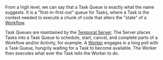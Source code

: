 From a high level, we can say that a Task Queue is exactly what the name suggests.
It is a "first-in-first-out" queue for Tasks, where a Task is the context needed to execute a chunk of code that alters the "state" of a <a href={props.workflowLink}>Workflow</a>.

Task Queues are maintained by the [Temporal Server](/docs/server/introduction).
The Server places Tasks into a Task Queue to schedule, start, cancel, and complete parts of a Workflow and/or Activity, for example.
A <a href={props.workerLink}>Worker</a> engages in a long poll with a Task Queue, hungrily waiting for a Task to become available.
The Worker then executes what ever the Task tells the Worker to do.
